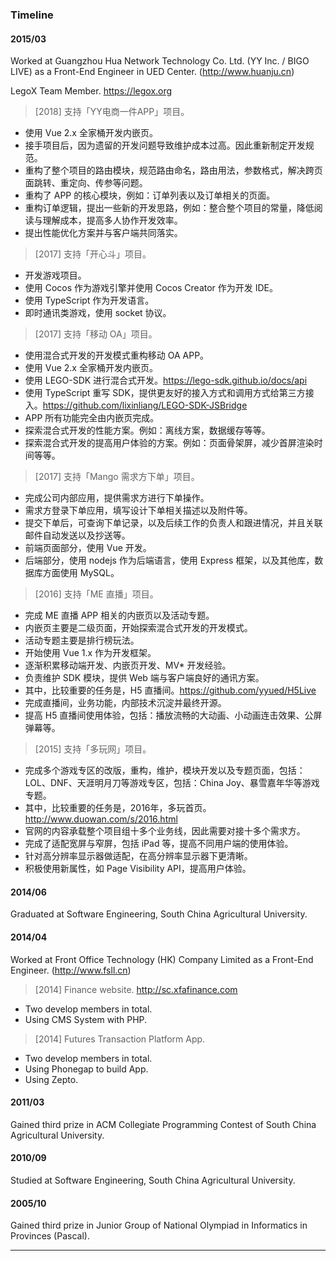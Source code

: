 ### Timeline

#### 2015/03

Worked at Guangzhou Hua Network Technology Co. Ltd. (YY Inc. / BIGO LIVE) as a Front-End Engineer in UED Center. (http://www.huanju.cn)

LegoX Team Member. https://legox.org

> [2018] 支持「YY电商一件APP」项目。

* 使用 Vue 2.x 全家桶开发内嵌页。
* 接手项目后，因为遗留的开发问题导致维护成本过高。因此重新制定开发规范。
* 重构了整个项目的路由模块，规范路由命名，路由用法，参数格式，解决跨页面跳转、重定向、传参等问题。
* 重构了 APP 的核心模块，例如：订单列表以及订单相关的页面。
* 重构订单逻辑，提出一些新的开发思路，例如：整合整个项目的常量，降低阅读与理解成本，提高多人协作开发效率。
* 提出性能优化方案并与客户端共同落实。

> [2017] 支持「开心斗」项目。

* 开发游戏项目。
* 使用 Cocos 作为游戏引擎并使用 Cocos Creator 作为开发 IDE。
* 使用 TypeScript 作为开发语言。
* 即时通讯类游戏，使用 socket 协议。

> [2017] 支持「移动 OA」项目。

* 使用混合式开发的开发模式重构移动 OA APP。
* 使用 Vue 2.x 全家桶开发内嵌页。
* 使用 LEGO-SDK 进行混合式开发。https://lego-sdk.github.io/docs/api
* 使用 TypeScript 重写 SDK，提供更友好的接入方式和调用方式给第三方接入。https://github.com/lixinliang/LEGO-SDK-JSBridge
* APP 所有功能完全由内嵌页完成。
* 探索混合式开发的性能方案。例如：离线方案，数据缓存等等。
* 探索混合式开发的提高用户体验的方案。例如：页面骨架屏，减少首屏渲染时间等等。

> [2017] 支持「Mango 需求方下单」项目。

* 完成公司内部应用，提供需求方进行下单操作。
* 需求方登录下单应用，填写设计下单相关描述以及附件等。
* 提交下单后，可查询下单记录，以及后续工作的负责人和跟进情况，并且关联邮件自动发送以及抄送等。
* 前端页面部分，使用 Vue 开发。
* 后端部分，使用 nodejs 作为后端语言，使用 Express 框架，以及其他库，数据库方面使用 MySQL。

> [2016] 支持「ME 直播」项目。

* 完成 ME 直播 APP 相关的内嵌页以及活动专题。
* 内嵌页主要是二级页面，开始探索混合式开发的开发模式。
* 活动专题主要是排行榜玩法。
* 开始使用 Vue 1.x 作为开发框架。
* 逐渐积累移动端开发、内嵌页开发、MV* 开发经验。
* 负责维护 SDK 模块，提供 Web 端与客户端良好的通讯方案。
* 其中，比较重要的任务是，H5 直播间。https://github.com/yyued/H5Live
* 完成直播间，业务功能，内部技术沉淀并最终开源。
* 提高 H5 直播间使用体验，包括：播放流畅的大动画、小动画连击效果、公屏弹幕等。

> [2015] 支持「多玩网」项目。

* 完成多个游戏专区的改版，重构，维护，模块开发以及专题页面，包括：LOL、DNF、天涯明月刀等游戏专区，包括：China Joy、暴雪嘉年华等游戏专题。
* 其中，比较重要的任务是，2016年，多玩首页。http://www.duowan.com/s/2016.html
* 官网的内容承载整个项目组十多个业务线，因此需要对接十多个需求方。
* 完成了适配宽屏与窄屏，包括 iPad 等，提高不同用户端的使用体验。
* 针对高分辨率显示器做适配，在高分辨率显示器下更清晰。
* 积极使用新属性，如 Page Visibility API，提高用户体验。

#### 2014/06

Graduated at Software Engineering, South China Agricultural University.

#### 2014/04

Worked at Front Office Technology (HK) Company Limited as a Front-End Engineer. (http://www.fsll.cn)

> [2014] Finance website. http://sc.xfafinance.com

* Two develop members in total.
* Using CMS System with PHP.

> [2014] Futures Transaction Platform App.

* Two develop members in total.
* Using Phonegap to build App.
* Using Zepto.

#### 2011/03

Gained third prize in ACM Collegiate Programming Contest of South China Agricultural University.

#### 2010/09

Studied at Software Engineering, South China Agricultural University.

#### 2005/10

Gained third prize in Junior Group of National Olympiad in Informatics in Provinces (Pascal).

---
